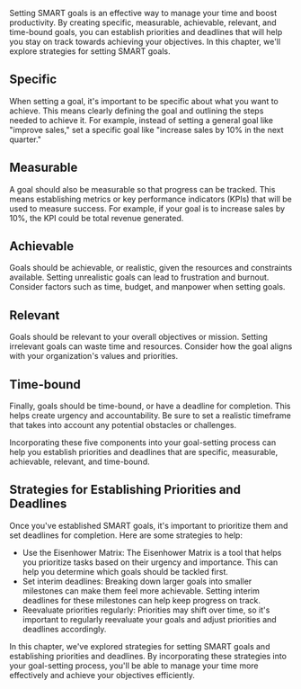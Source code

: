 
Setting SMART goals is an effective way to manage your time and boost productivity. By creating specific, measurable, achievable, relevant, and time-bound goals, you can establish priorities and deadlines that will help you stay on track towards achieving your objectives. In this chapter, we'll explore strategies for setting SMART goals.

Specific
--------

When setting a goal, it's important to be specific about what you want to achieve. This means clearly defining the goal and outlining the steps needed to achieve it. For example, instead of setting a general goal like "improve sales," set a specific goal like "increase sales by 10% in the next quarter."

Measurable
----------

A goal should also be measurable so that progress can be tracked. This means establishing metrics or key performance indicators (KPIs) that will be used to measure success. For example, if your goal is to increase sales by 10%, the KPI could be total revenue generated.

Achievable
----------

Goals should be achievable, or realistic, given the resources and constraints available. Setting unrealistic goals can lead to frustration and burnout. Consider factors such as time, budget, and manpower when setting goals.

Relevant
--------

Goals should be relevant to your overall objectives or mission. Setting irrelevant goals can waste time and resources. Consider how the goal aligns with your organization's values and priorities.

Time-bound
----------

Finally, goals should be time-bound, or have a deadline for completion. This helps create urgency and accountability. Be sure to set a realistic timeframe that takes into account any potential obstacles or challenges.

Incorporating these five components into your goal-setting process can help you establish priorities and deadlines that are specific, measurable, achievable, relevant, and time-bound.

Strategies for Establishing Priorities and Deadlines
----------------------------------------------------

Once you've established SMART goals, it's important to prioritize them and set deadlines for completion. Here are some strategies to help:

* Use the Eisenhower Matrix: The Eisenhower Matrix is a tool that helps you prioritize tasks based on their urgency and importance. This can help you determine which goals should be tackled first.
* Set interim deadlines: Breaking down larger goals into smaller milestones can make them feel more achievable. Setting interim deadlines for these milestones can help keep progress on track.
* Reevaluate priorities regularly: Priorities may shift over time, so it's important to regularly reevaluate your goals and adjust priorities and deadlines accordingly.

In this chapter, we've explored strategies for setting SMART goals and establishing priorities and deadlines. By incorporating these strategies into your goal-setting process, you'll be able to manage your time more effectively and achieve your objectives efficiently.
